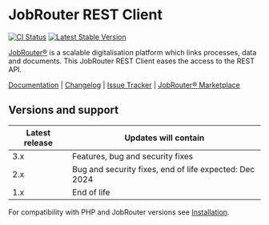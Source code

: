 # JobRouter REST Client

[![CI Status](https://github.com/jobrouter/php-rest-client/workflows/CI/badge.svg?branch=main)](https://github.com/jobrouter/php-rest-client/actions?query=workflow%3ACI)
[![Latest Stable Version](https://img.shields.io/packagist/v/jobrouter/rest-client.svg?label=stable)](https://packagist.org/packages/jobrouter/rest-client)

[JobRouter®](https://www.jobrouter.com/) is a scalable digitalisation platform which links processes, data and
documents. This JobRouter REST Client eases the access to the REST API.

[Documentation](https://github.com/jobrouter/php-rest-client/blob/main/docs/index.md) |
[Changelog](https://github.com/jobrouter/php-rest-client/blob/main/CHANGELOG.md) |
[Issue Tracker](https://github.com/jobrouter/php-rest-client/issues) |
[JobRouter® Marketplace](https://marketplace.jobrouter.com/en/product/jobrouter-client/)

## Versions and support

| Latest release | Updates will contain                                   |
|----------------|--------------------------------------------------------|
| 3.x            | Features, bug and security fixes                       |
| 2.x            | Bug and security fixes, end of life expected: Dec 2024 |
| 1.x            | End of life                                            |

For compatibility with PHP and JobRouter versions see [Installation](docs/installation.md#version-matrix).
